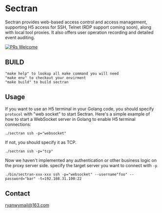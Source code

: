 # Sectran
Sectran provides web-based access control and access management, supporting H5 access for SSH, Telnet (RDP support coming soon), along with local tool proxies. It also offers user operation recording and detailed event auditing.

[![PRs Welcome](https://img.shields.io/badge/PRs-welcome-brightgreen.svg?style=flat-square)](https://makeapullrequest.com)

## BUILD

```shell
"make help" to lookup all make command you will need
"make env" to checkout your envirment
"make build" to build sectran
```

## Usage

If you want to use an H5 terminal in your Golang code, you should specify `protocol` with "web socket" to start Sectran. Here's a simple example of how to start a WebSocket server in Golang to enable H5 terminal connections:

```shell
./sectran ssh -p="websocket" 
```

If not, you should specify it as TCP.

```shell
./sectran ssh -p="tcp" 
```

Now we haven't implemented any authentication or other business logic on the proxy server side. specify the target server you want to connect with `-p` 

```shell
./bin/sectran-xxx-xxx ssh -p="websocket" --username"foo" --password="bar" -t=192.168.31.100:22
```

## Contact

ryanwymail@163.com
